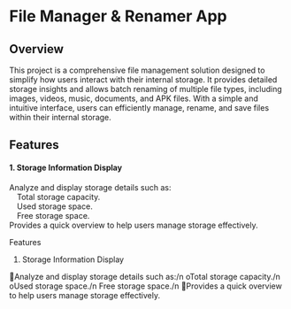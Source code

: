 <html>
  
  <body>
    <h1>File Manager & Renamer App</h1>
    <h2>Overview</h2>
    <p>This project is a comprehensive file management solution designed to simplify how users interact with their internal storage. It provides detailed storage insights and allows batch renaming of multiple file types, including images, videos, music, documents, and APK files. With a simple and intuitive interface, users can efficiently manage, rename, and save files within their internal storage.
  </p> 

  <h2>Features</h2>
  
  <h4>1. Storage Information Display</h4>
  
  <p> Analyze and display storage details such as:<br>
       &emsp;Total storage capacity.<br>
        &emsp;Used storage space.<br>
        &emsp;Free storage space.<br>
      Provides a quick overview to help users manage storage effectively.</p>
  </body>
</html>


Features

1. Storage Information Display

  Analyze and display storage details such as:/n
        oTotal storage capacity./n
        oUsed storage space./n
         Free storage space./n
  Provides a quick overview to help users manage storage effectively.
